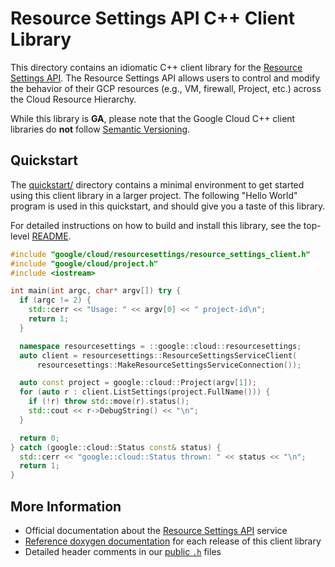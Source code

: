 # Resource Settings API C++ Client Library

This directory contains an idiomatic C++ client library for the
[Resource Settings API][cloud-service-docs]. The Resource Settings API allows
users to control and modify the behavior of their GCP resources (e.g., VM,
firewall, Project, etc.) across the Cloud Resource Hierarchy.

While this library is **GA**, please note that the Google Cloud C++ client libraries do **not** follow
[Semantic Versioning](https://semver.org/).

## Quickstart

The [quickstart/](quickstart/README.md) directory contains a minimal environment
to get started using this client library in a larger project. The following
"Hello World" program is used in this quickstart, and should give you a taste of
this library.

For detailed instructions on how to build and install this library, see the
top-level [README](/README.md#building-and-installing).

<!-- inject-quickstart-start -->

```cc
#include "google/cloud/resourcesettings/resource_settings_client.h"
#include "google/cloud/project.h"
#include <iostream>

int main(int argc, char* argv[]) try {
  if (argc != 2) {
    std::cerr << "Usage: " << argv[0] << " project-id\n";
    return 1;
  }

  namespace resourcesettings = ::google::cloud::resourcesettings;
  auto client = resourcesettings::ResourceSettingsServiceClient(
      resourcesettings::MakeResourceSettingsServiceConnection());

  auto const project = google::cloud::Project(argv[1]);
  for (auto r : client.ListSettings(project.FullName())) {
    if (!r) throw std::move(r).status();
    std::cout << r->DebugString() << "\n";
  }

  return 0;
} catch (google::cloud::Status const& status) {
  std::cerr << "google::cloud::Status thrown: " << status << "\n";
  return 1;
}
```

<!-- inject-quickstart-end -->

## More Information

- Official documentation about the [Resource Settings API][cloud-service-docs] service
- [Reference doxygen documentation][doxygen-link] for each release of this
  client library
- Detailed header comments in our [public `.h`][source-link] files

[cloud-service-docs]: https://cloud.google.com/resource-manager/docs/resource-settings/overview
[doxygen-link]: https://googleapis.dev/cpp/google-cloud-resourcesettings/latest/
[source-link]: https://github.com/googleapis/google-cloud-cpp/tree/main/google/cloud/resourcesettings
